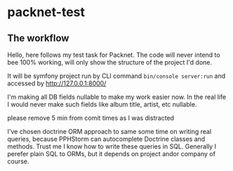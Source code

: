 # packnet-test

## The workflow

Hello, here follows my test task for Packnet. The code will never intend to bee 100% working, 
will only show the structure of the project I'd done.

It will be symfony project run by CLI command `bin/console server:run` and accessed by http://127.0.0.1:8000/

I'm making all DB fields nullable to make my work easier now. 
In the real life I would never make such fields like album title, artist, etc nullable.

please remove 5 min from comit times as I was distracted

I've chosen doctrine ORM approach to same some time on writing real queries, 
because PPHStorm can autocomplete Doctrine classes and methods. 
Trust me I know how to write these queries in SQL.
Generally I perefer plain SQL to ORMs, but it depends on project andor company of course.


